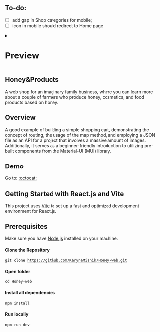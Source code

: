 ## To-do:

- [ ] add gap in Shop categories for mobile;
- [ ] icon in mobile should redirect to Home page

<details>
  <summary><h1>Preview</h1></summary>
  
![honey-and-products-preview](https://github.com/KarynaMisnik/Honey-web/assets/96831988/61fe6d26-0b0d-46b2-8cc5-2b7bd1ad2d8f)

</details>


## Honey&Products

A web shop for an imaginary family business, where you can learn more about a couple of farmers who produce honey, cosmetics, and food products based on honey.

## Overview

A good example of building a simple shopping cart, demonstrating the concept of routing, the usage of the map method, and employing a JSON file as an API for a project that involves a massive amount of images. Additionally, it serves as a beginner-friendly introduction to utilizing pre-built components from the Material-UI (MUI) library.

## Demo

Go to: <a href="https://karynamisnik.github.io/Honey-web/">:octocat:</a>  

## Getting Started with React.js and Vite

This project uses [Vite](https://vitejs.dev/) to set up a fast and optimized development environment for React.js.  

## Prerequisites

Make sure you have [Node.js](https://nodejs.org/) installed on your machine.  

#### Clone the Repository

<code>git clone https://github.com/KarynaMisnik/Honey-web.git</code>

#### Open folder 

<code>cd Honey-web</code>

#### Install all dependencies

<code>npm install</code>

#### Run locally

<code>npm run dev</code>


